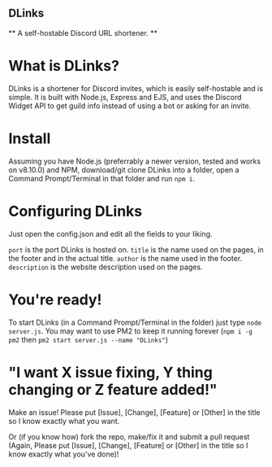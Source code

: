 ## DLinks

** A self-hostable Discord URL shortener. **

# What is DLinks?

DLinks is a shortener for Discord invites, which is easily self-hostable and is simple.
It is built with Node.js, Express and EJS, and uses the Discord Widget API to get guild info instead of using a bot or asking for an invite.

# Install

Assuming you have Node.js (preferrably a newer version, tested and works on v8.10.0) and NPM, download/git clone DLinks into a folder, open a Command Prompt/Terminal in that folder and run `npm i`.

# Configuring DLinks

Just open the config.json and edit all the fields to your liking.

`port` is the port DLinks is hosted on.
`title` is the name used on the pages, in the footer and in the actual title.
`author` is the name used in the footer.
`description` is the website description used on the pages.

# You're ready!

To start DLinks (in a Command Prompt/Terminal in the folder) just type `node server.js`. You may want to use PM2 to keep it running forever (`npm i -g pm2` then `pm2 start server.js --name "DLinks"`)

# "I want X issue fixing, Y thing changing or Z feature added!"

Make an issue! Please put [Issue], [Change], [Feature] or [Other] in the title so I know exactly what you want.

Or (if you know how) fork the repo, make/fix it and submit a pull request (Again, Please put [Issue], [Change], [Feature] or [Other] in the title so I know exactly what you've done)!
